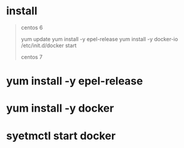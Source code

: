 # install
>centos 6
>
> yum update
> yum install -y epel-release
> yum install -y docker-io
> /etc/init.d/docker start
>
> centos 7
  # yum install -y epel-release
  # yum install -y docker
  # syetmctl start docker







